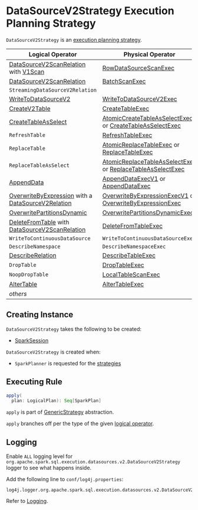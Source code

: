# DataSourceV2Strategy Execution Planning Strategy

`DataSourceV2Strategy` is an [execution planning strategy](SparkStrategy.md).

Logical Operator | Physical Operator
-----------------|------------------
 [DataSourceV2ScanRelation](../logical-operators/DataSourceV2ScanRelation.md) with [V1Scan](../connector/V1Scan.md) | [RowDataSourceScanExec](../physical-operators/RowDataSourceScanExec.md)
 [DataSourceV2ScanRelation](../logical-operators/DataSourceV2ScanRelation.md) | [BatchScanExec](../physical-operators/BatchScanExec.md)
 `StreamingDataSourceV2Relation` |
 [WriteToDataSourceV2](../logical-operators/WriteToDataSourceV2.md) | [WriteToDataSourceV2Exec](../physical-operators/WriteToDataSourceV2Exec.md)
 [CreateV2Table](../logical-operators/CreateV2Table.md) | [CreateTableExec](../physical-operators/CreateTableExec.md)
 [CreateTableAsSelect](../logical-operators/CreateTableAsSelect.md) | [AtomicCreateTableAsSelectExec](../physical-operators/AtomicCreateTableAsSelectExec.md) or [CreateTableAsSelectExec](../physical-operators/CreateTableAsSelectExec.md)
 `RefreshTable` | [RefreshTableExec](../physical-operators/RefreshTableExec.md)
 `ReplaceTable` | [AtomicReplaceTableExec](../physical-operators/AtomicReplaceTableExec.md) or [ReplaceTableExec](../physical-operators/ReplaceTableExec.md)
 `ReplaceTableAsSelect` | [AtomicReplaceTableAsSelectExec](../physical-operators/AtomicReplaceTableAsSelectExec.md) or [ReplaceTableAsSelectExec](../physical-operators/ReplaceTableAsSelectExec.md)
 [AppendData](../logical-operators/AppendData.md) | [AppendDataExecV1](../physical-operators/AppendDataExecV1.md) or [AppendDataExec](../physical-operators/AppendDataExec.md)
 [OverwriteByExpression](../logical-operators/OverwriteByExpression.md) with a [DataSourceV2Relation](../logical-operators/DataSourceV2Relation.md) | [OverwriteByExpressionExecV1](../physical-operators/OverwriteByExpressionExecV1.md) or [OverwriteByExpressionExec](../physical-operators/OverwriteByExpressionExec.md)
 [OverwritePartitionsDynamic](../logical-operators/OverwritePartitionsDynamic.md) | [OverwritePartitionsDynamicExec](../physical-operators/OverwritePartitionsDynamicExec.md)
 [DeleteFromTable](../logical-operators/DeleteFromTable.md) with [DataSourceV2ScanRelation](../logical-operators/DataSourceV2ScanRelation.md) | [DeleteFromTableExec](../physical-operators/DeleteFromTableExec.md)
 `WriteToContinuousDataSource` | `WriteToContinuousDataSourceExec`
 `DescribeNamespace` | `DescribeNamespaceExec`
 [DescribeRelation](../logical-operators/DescribeRelation.md) | [DescribeTableExec](../physical-operators/DescribeTableExec.md)
 `DropTable` | [DropTableExec](../physical-operators/DropTableExec.md)
 `NoopDropTable` | [LocalTableScanExec](../physical-operators/LocalTableScanExec.md)
 [AlterTable](../logical-operators/AlterTable.md) | [AlterTableExec](../physical-operators/AlterTableExec.md)
 _others_ |

## Creating Instance

`DataSourceV2Strategy` takes the following to be created:

* <span id="session"> [SparkSession](../SparkSession.md)

`DataSourceV2Strategy` is created when:

* `SparkPlanner` is requested for the [strategies](../SparkPlanner.md#strategies)

## <span id="apply"> Executing Rule

```scala
apply(
  plan: LogicalPlan): Seq[SparkPlan]
```

`apply` is part of [GenericStrategy](../catalyst/GenericStrategy.md#apply) abstraction.

`apply` branches off per the type of the given [logical operator](../logical-operators/LogicalPlan.md).

## Logging

Enable `ALL` logging level for `org.apache.spark.sql.execution.datasources.v2.DataSourceV2Strategy` logger to see what happens inside.

Add the following line to `conf/log4j.properties`:

```text
log4j.logger.org.apache.spark.sql.execution.datasources.v2.DataSourceV2Strategy=ALL
```

Refer to [Logging](../spark-logging.md).

